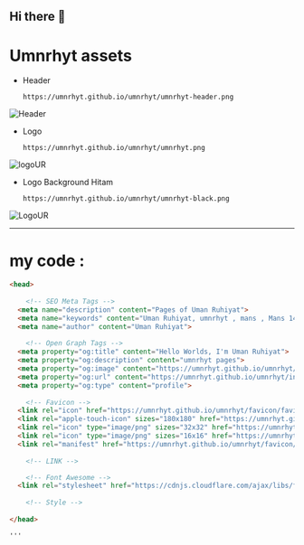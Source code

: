 ## Hi there 👋

<!--
**umnrhyt/umnrhyt** is a ✨ _special_ ✨ repository because its `README.md` (this file) appears on your GitHub profile.

Here are some ideas to get you started:

- 🔭 I’m currently working on ...
- 🌱 I’m currently learning ...
- 👯 I’m looking to collaborate on ...
- 🤔 I’m looking for help with ...
- 💬 Ask me about ...
- 📫 How to reach me: ...
- 😄 Pronouns: ...
- ⚡ Fun fact: ...
-->
# Umnrhyt assets

- Header
  ```
  https://umnrhyt.github.io/umnrhyt/umnrhyt-header.png
  ```
![Header](https://umnrhyt.github.io/umnrhyt/umnrhyt-header.png)

- Logo
  ```
  https://umnrhyt.github.io/umnrhyt/umnrhyt.png
  ```
![logoUR](https://umnrhyt.github.io/umnrhyt/umnrhyt.png)

- Logo Background Hitam
  ```
  https://umnrhyt.github.io/umnrhyt/umnrhyt-black.png
  ```
![LogoUR](https://umnrhyt.github.io/umnrhyt/umnrhyt-black.png)

---

# my code : 

```html
<head>
  
    <!-- SEO Meta Tags -->
  <meta name="description" content="Pages of Uman Ruhiyat">
  <meta name="keywords" content="Uman Ruhiyat, umnrhyt , mans , Mans 141">
  <meta name="author" content="Uman Ruhiyat">
  
    <!-- Open Graph Tags -->
  <meta property="og:title" content="Hello Worlds, I'm Uman Ruhiyat">
  <meta property="og:description" content="umnrhyt pages">
  <meta property="og:image" content="https://umnrhyt.github.io/umnrhyt/umnrhyt.png">
  <meta property="og:url" content="https://umnrhyt.github.io/umnrhyt/index.html">
  <meta property="og:type" content="profile">
  
    <!-- Favicon -->
  <link rel="icon" href="https://umnrhyt.github.io/umnrhyt/favicon/favicon.ico" type="image/x-icon">
  <link rel="apple-touch-icon" sizes="180x180" href="https://umnrhyt.github.io/umnrhyt/favicon/apple-touch-icon.png">
  <link rel="icon" type="image/png" sizes="32x32" href="https://umnrhyt.github.io/umnrhyt/favicon/favicon-32x32.png">
  <link rel="icon" type="image/png" sizes="16x16" href="https://umnrhyt.github.io/umnrhyt/favicon/favicon-16x16.png">
  <link rel="manifest" href="https://umnrhyt.github.io/umnrhyt/favicon/site.webmanifest">
  
    <!-- LINK -->

    <!-- Font Awesome -->
  <link rel="stylesheet" href="https://cdnjs.cloudflare.com/ajax/libs/font-awesome/6.7.2/css/all.min.css"/>
  
    <!-- Style -->
  
</head>

'''

